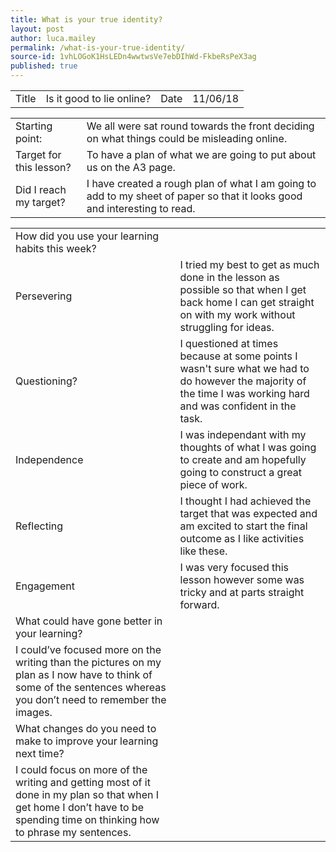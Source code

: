 ```yaml
---
title: What is your true identity?
layout: post
author: luca.mailey
permalink: /what-is-your-true-identity/
source-id: 1vhLOGoK1HsLEDn4wwtwsVe7ebDIhWd-FkbeRsPeX3ag
published: true
---
```

<table>
  <tr>
    <td>Title</td>
    <td>Is it good to lie online?</td>
    <td>Date</td>
    <td>11/06/18</td>
  </tr>
</table>


<table>
  <tr>
    <td>Starting point:</td>
    <td>We all were sat round towards the front deciding on what things could be misleading online.</td>
  </tr>
  <tr>
    <td>Target for this lesson?</td>
    <td>To have a plan of what we are going to put about us on the A3 page.</td>
  </tr>
  <tr>
    <td>Did I reach my target? </td>
    <td>I have created a rough plan of what I am going to add to my sheet of paper so that it looks good and interesting to read.</td>
  </tr>
</table>


<table>
  <tr>
    <td>How did you use your learning habits this week?</td>
    <td></td>
  </tr>
  <tr>
    <td>Persevering</td>
    <td>I tried my best to get as much done in the lesson as possible so that when I get back home I can get straight on with my work without struggling for ideas.</td>
  </tr>
  <tr>
    <td>Questioning?</td>
    <td>I questioned at times because at some points I wasn't sure what we had to do however the majority of the time I was working hard and was confident in the task.</td>
  </tr>
  <tr>
    <td>Independence</td>
    <td>I was independant with my thoughts of what I was going to create and am hopefully going to construct a great piece of work.</td>
  </tr>
  <tr>
    <td>Reflecting</td>
    <td>I thought I had achieved the target that was expected and am excited to start the final outcome as I like activities like these.</td>
  </tr>
  <tr>
    <td>Engagement</td>
    <td>I was very focused this lesson however some was tricky and at parts straight forward.</td>
  </tr>
  <tr>
    <td>What could have gone better in your learning?</td>
    <td></td>
  </tr>
  <tr>
    <td>I could’ve focused more on the writing than the pictures on my plan as I now have to think of some of the sentences whereas you don’t need to remember the images.</td>
    <td></td>
  </tr>
  <tr>
    <td>What changes do you need to make to improve your learning next time?</td>
    <td></td>
  </tr>
  <tr>
    <td>I could focus on more of the writing and getting most of it done in my plan so that when I get home I don’t have to be spending time on thinking how to phrase my sentences.</td>
    <td></td>
  </tr>
</table>


